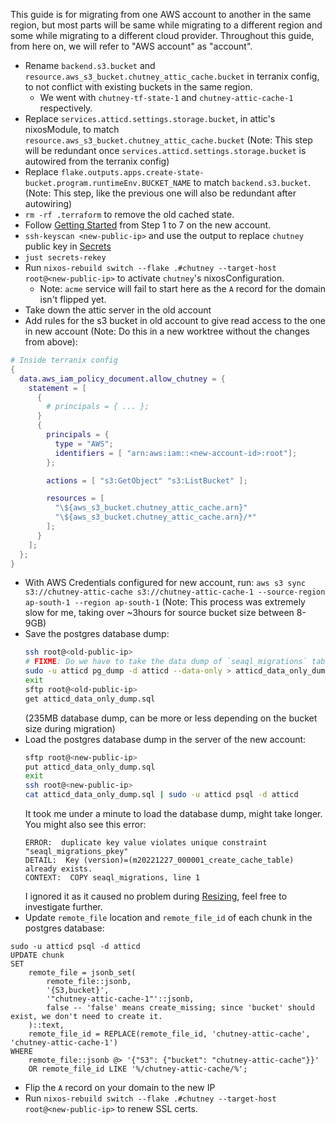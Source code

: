 This guide is for migrating from one AWS account to another in the same region, but most parts will be same while migrating to a different region and some while migrating to a different cloud provider. Throughout this guide, from here on, we will refer to "AWS account" as "account".

- Rename `backend.s3.bucket` and `resource.aws_s3_bucket.chutney_attic_cache.bucket` in terranix config, to not conflict with existing buckets in the same region.
  - We went with `chutney-tf-state-1` and `chutney-attic-cache-1` respectively.
- Replace `services.atticd.settings.storage.bucket`, in attic's nixosModule, to match `resource.aws_s3_bucket.chutney_attic_cache.bucket` (Note: This step will be redundant once `services.atticd.settings.storage.bucket` is autowired from the terranix config)
- Replace `flake.outputs.apps.create-state-bucket.program.runtimeEnv.BUCKET_NAME` to match `backend.s3.bucket`. (Note: This step, like the previous one will also be redundant after autowiring)
- `rm -rf .terraform` to remove the old cached state.
- Follow [Getting Started](/README.md#getting-started) from Step 1 to 7 on the new account.
- `ssh-keyscan <new-public-ip>` and use the output to replace `chutney` public key in [Secrets](/secrets/secrets.nix)
- `just secrets-rekey`
- Run `nixos-rebuild switch --flake .#chutney --target-host root@<new-public-ip>` to activate `chutney`'s nixosConfiguration.
  - Note: `acme` service will fail to start here as the `A` record for the domain isn't flipped yet.
- Take down the attic server in the old account
- Add rules for the s3 bucket in old account to give read access to the one in new account (Note: Do this in a new worktree without the changes from above):
```nix
# Inside terranix config
{
  data.aws_iam_policy_document.allow_chutney = {
    statement = [
      {
        # principals = { ... };
      }
      {
        principals = {
          type = "AWS";
          identifiers = [ "arn:aws:iam::<new-account-id>:root"];
        };

        actions = [ "s3:GetObject" "s3:ListBucket" ];

        resources = [
          "\${aws_s3_bucket.chutney_attic_cache.arn}"
          "\${aws_s3_bucket.chutney_attic_cache.arn}/*"
        ];
      }
    ];
  };
}
```
- With AWS Credentials configured for new account, run: `aws s3 sync s3://chutney-attic-cache s3://chutney-attic-cache-1 --source-region ap-south-1 --region ap-south-1` (Note: This process was extremely slow for me, taking over ~3hours for source bucket size between 8-9GB)
- Save the postgres database dump:
  ```sh
  ssh root@<old-public-ip>
  # FIXME: Do we have to take the data dump of `seaql_migrations` table? Can it be excluded?
  sudo -u atticd pg_dump -d atticd --data-only > atticd_data_only_dump.sql
  exit
  sftp root@<old-public-ip>
  get atticd_data_only_dump.sql
  ```
  (235MB database dump, can be more or less depending on the bucket size during migration)
- Load the postgres database dump in the server of the new account:
  ```sh
  sftp root@<new-public-ip>
  put atticd_data_only_dump.sql
  exit
  ssh root@<new-public-ip>
  cat atticd_data_only_dump.sql | sudo -u atticd psql -d atticd
  ```
  It took me under a minute to load the database dump, might take longer. You might also see this error:
  ```
  ERROR:  duplicate key value violates unique constraint "seaql_migrations_pkey"
  DETAIL:  Key (version)=(m20221227_000001_create_cache_table) already exists.
  CONTEXT:  COPY seaql_migrations, line 1
  ```
  I ignored it as it caused no problem during [Resizing](/RESIZING.md), feel free to investigate further.
- Update `remote_file` location and `remote_file_id` of each chunk in the postgres database:
 ```
 sudo -u atticd psql -d atticd
 UPDATE chunk
 SET
     remote_file = jsonb_set(
         remote_file::jsonb,
         '{S3,bucket}',
         '"chutney-attic-cache-1"'::jsonb,
         false -- 'false' means create_missing; since 'bucket' should exist, we don't need to create it.
     )::text,
     remote_file_id = REPLACE(remote_file_id, 'chutney-attic-cache', 'chutney-attic-cache-1')
 WHERE
     remote_file::jsonb @> '{"S3": {"bucket": "chutney-attic-cache"}}'
     OR remote_file_id LIKE '%/chutney-attic-cache/%';
 ```
- Flip the `A` record on your domain to the new IP
- Run `nixos-rebuild switch --flake .#chutney --target-host root@<new-public-ip>` to renew SSL certs.

